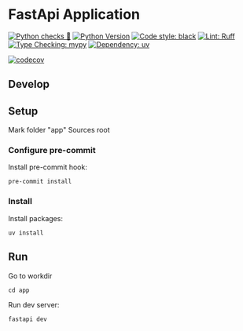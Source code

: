 # FastApi Application

[![Python checks 🐍](https://img.shields.io/github/actions/workflow/status/mahenzon/fastapi-url-shortener/python-checks.yaml?branch=master&label=Python%20checks%20%F0%9F%90%8D&logo=github&style=for-the-badge)](https://github.com/mahenzon/fastapi-url-shortener/actions/workflows/python-checks.yaml)
[![Python Version](https://img.shields.io/badge/python-3.13%2B-blue?logo=python&style=for-the-badge)](https://www.python.org/)
[![Code style: black](https://img.shields.io/badge/code%20style-black-000000.svg?logo=python&style=for-the-badge)](https://github.com/psf/black)
[![Lint: Ruff](https://img.shields.io/badge/lint-ruff-%23efc000?logo=ruff&logoColor=white&style=for-the-badge)](https://github.com/astral-sh/ruff)
[![Type Checking: mypy](https://img.shields.io/badge/type%20checking-mypy-blueviolet?logo=python&style=for-the-badge)](https://github.com/python/mypy)
[![Dependency: uv](https://img.shields.io/badge/dependencies-uv-4B8BBE?logo=python&style=for-the-badge)](https://github.com/astral-sh/uv)
 
[![codecov](https://codecov.io/gh/zifrit/url_shortener/branch/main/graph/badge.svg)](https://codecov.io/gh/zifrit/url_shortener)


## Develop

## Setup

Mark folder "app" Sources root

### Configure pre-commit

Install pre-commit hook:
```shell
pre-commit install
```

### Install

Install packages:
```shell
uv install
```

## Run

Go to workdir
```shell
cd app
```

Run dev server:
```shell
fastapi dev
```
